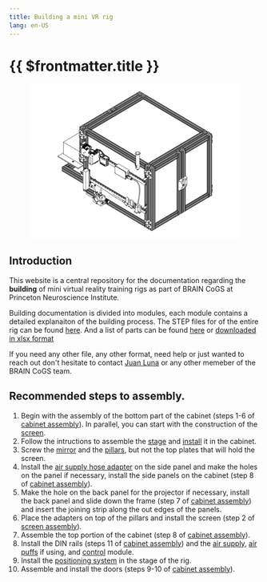 ```yaml
---
title: Building a mini VR rig
lang: en-US
---
```


# {{ $frontmatter.title }}

<figure>
  <img src='./assets/images/training-mini-vr.png'>
</figure>

## Introduction

This website is a central repository for the documentation regarding the **building** of mini virtual reality training rigs as part of BRAIN CoGS at Princeton Neuroscience Institute.

Building documentation is divided into modules, each module contains a detailed explanaiton of the building process. The STEP files for of the entire rig can be found <a href='/building/drawings/Training-mini-VR-rig.step.zip' download>here</a>. And a list of parts can be found [here](https://docs.google.com/spreadsheets/d/e/2PACX-1vSSVNJ8194nIha6Z6vqLnmFLNS-IRL88ZfY1aRPxX1KbcyrDNHXVJ4QOEmY1oKVSrLkx7DTxyjK0ceC/pubhtml#) or [downloaded in xlsx format](https://docs.google.com/spreadsheets/d/e/2PACX-1vSSVNJ8194nIha6Z6vqLnmFLNS-IRL88ZfY1aRPxX1KbcyrDNHXVJ4QOEmY1oKVSrLkx7DTxyjK0ceC/pub?output=xlsx)

If you need any other file, any other format, need help or just wanted to reach out don't hesitate to contact [Juan Luna](mailto:jl4459@princeton.edu) or any other memeber of the BRAIN CoGS team.

## Recommended steps to assembly.

1. Begin with the assembly of the bottom part of the cabinet (steps 1-6 of [cabinet assembly](/building/cabinet.html#cabinet-assembly)). In parallel, you can start with the construction of the [screen](/building/projection.html#screen-building).
2. Follow the intructions to assemble the [stage](/building/stage.html) and [install](/building/stage.html#stage-installation) it in the cabinet. 
3. Screw the [mirror](/building/projection.html#mirror) and the [pillars](/building/projection.html#screen-assembly), but not the top plates that will hold the screen.
4. Install the [air supply hose adapter](/building/air-supply.html#air-flow-adapter) on the side panel and make the holes on the panel if necessary, install the side panels on the cabinet (step 8 of [cabinet assembly](/building/cabinet.html#cabinet-assembly)).
5. Make the hole on the back panel for the projector if necessary, install the back panel and slide down the frame (step 7 of [cabinet assembly](/building/cabinet.html#cabinet-assembly)) and insert the joining strip along the out edges of the panels.
6. Place the adapters on top of the pillars and install the screen (step 2 of [screen assembly](/building/projection.html#screen-assembly)).
7. Assemble the top portion of the cabinet (step 8 of [cabinet assembly](/building/cabinet.html#cabinet-assembly)).
8. Install the DIN rails (steps 11 of [cabinet assembly](/building/cabinet.html#cabinet-assembly)) and the [air supply](/building/air-supply.html), [air puffs](/building/air-puffs.html) if using, and [control](/building/control.html) module.
9. Install the [positioning system](/building/positioning.html) in the stage of the rig.
10. Assemble and install the doors (steps 9-10 of [cabinet assembly](/building/cabinet.html#cabinet-assembly)).
